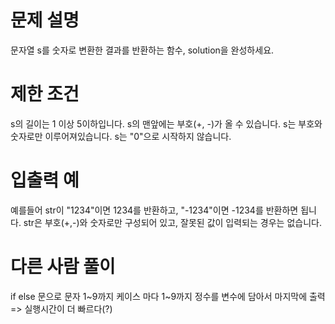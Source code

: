 # 문제 설명
문자열 s를 숫자로 변환한 결과를 반환하는 함수, solution을 완성하세요.

# 제한 조건
s의 길이는 1 이상 5이하입니다.
s의 맨앞에는 부호(+, -)가 올 수 있습니다.
s는 부호와 숫자로만 이루어져있습니다.
s는 "0"으로 시작하지 않습니다.

# 입출력 예
예를들어 str이 "1234"이면 1234를 반환하고, "-1234"이면 -1234를 반환하면 됩니다.
str은 부호(+,-)와 숫자로만 구성되어 있고, 잘못된 값이 입력되는 경우는 없습니다.

# 다른 사람 풀이
if else 문으로 문자 1~9까지 케이스 마다
1~9까지 정수를 변수에 담아서 마지막에 출력
=> 실행시간이 더 빠르다(?)
